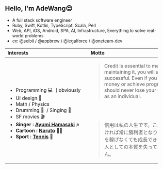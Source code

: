 ## Hello, I'm AdeWang😍

- A full stack software engineer
- Ruby, Swift, Kotlin, TypeScript, Scala, Perl
- Web, API, iOS, Android, SPA, AI, Infrastructure, Everything to solve real-world problems
- ex: [@seibii](https://github.com/seibii) / [@appbrew](https://github.com/appbrew) / [@legalforce](https://github.com/legalforce) / [@oneteam-dev](https://github.com/oneteam-dev)

| Interests&nbsp;&nbsp;&nbsp;&nbsp;&nbsp;&nbsp;&nbsp;&nbsp;&nbsp;&nbsp;&nbsp;&nbsp;&nbsp;&nbsp;&nbsp;&nbsp;&nbsp;&nbsp;&nbsp;&nbsp;&nbsp;&nbsp;&nbsp;&nbsp;&nbsp;&nbsp;&nbsp;&nbsp;&nbsp;&nbsp;&nbsp;&nbsp;&nbsp;&nbsp;&nbsp;&nbsp;&nbsp;&nbsp;&nbsp;&nbsp;&nbsp;&nbsp;&nbsp;&nbsp; | Motto&nbsp;&nbsp;&nbsp;&nbsp;&nbsp;&nbsp;&nbsp;&nbsp;&nbsp;&nbsp;&nbsp;&nbsp;&nbsp;&nbsp;&nbsp;&nbsp;&nbsp;&nbsp;&nbsp;&nbsp;&nbsp;&nbsp;&nbsp;&nbsp;&nbsp;&nbsp;&nbsp;&nbsp;&nbsp;&nbsp;&nbsp;&nbsp;&nbsp;&nbsp;&nbsp;&nbsp;&nbsp;&nbsp;&nbsp;&nbsp;&nbsp;&nbsp;&nbsp;&nbsp;&nbsp;&nbsp;&nbsp;&nbsp;&nbsp;&nbsp;&nbsp;&nbsp;&nbsp;&nbsp;&nbsp;&nbsp;&nbsp;&nbsp;&nbsp;&nbsp;&nbsp;&nbsp; | Links&nbsp;&nbsp;&nbsp;&nbsp;&nbsp;&nbsp;&nbsp;&nbsp;&nbsp;&nbsp;&nbsp;&nbsp;&nbsp;&nbsp;&nbsp;&nbsp;&nbsp;&nbsp;&nbsp;&nbsp;&nbsp;&nbsp;&nbsp;&nbsp;&nbsp;&nbsp;&nbsp;&nbsp;&nbsp;&nbsp;&nbsp;&nbsp;&nbsp;&nbsp;&nbsp;&nbsp;&nbsp;&nbsp;&nbsp;&nbsp;&nbsp;&nbsp;&nbsp;&nbsp;&nbsp; |
|:--------- |:----- |:----- |
| <br><ul><li>Programming :computer: &nbsp;( obviously</li><li>UI design :art:</li><li>Math / Physics</li><li>Drumming :drum: &nbsp;/ Singing :microphone:</li><li>SF movies :clapper:</li><li>**Singer : [Ayumi Hamasaki](https://ayumihamasaki.fandom.com/wiki/Hamasaki_Ayumi) 🎶**</li><li>**Cartoon : [Naruto](https://naruto.fandom.com/wiki/Naruto_Uzumaki) 🐱‍👤**</li><li>**Sport : [Tennis](https://ideal-living.com/tennis-retirement-communities/) 👏**</li></ul> | <blockquote>Credit is essential to me. By maintaining it, you will always be successful. Even if you don't earn money or achieve progress, you should never lose your core values as an individual.</blockquote><br><br>  <blockquote>信用は私の人生です。これを守り続ければ常に勝利者となります。お金を稼げなくても成長できなくても、人としての本質を失ってはなりません。</blockquote> | <br><ul><li>[gmail] mailto: adswang.dev@gmail.com</li><br><br><li>[skype](https://join.skype.com/invite/x0YxgBpADmo2)</li><br><br><li>[chatwork](https://www.chatwork.com/AdaWang)</li></ul>|
